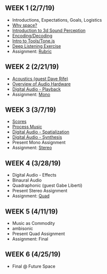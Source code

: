 ## WEEK 1 (2/7/19)

* Introductions, Expectations, Goals, Logistics
* [Why space?](./modules/why_space.md)
* [Introduction to 3d Sound Perception](./modules/3d_sound_perception.md)
* [Encoding/Decoding](./modules/encoding_decoding.md)
* [Intro to Tools/Tone.js](./modules/intro_to_tone.md)
* [Deep Listening Exercise](./activities/rhythm_circle.md)
* Assignment: [Rubric](./assignments/rubric.md)

## WEEK 2 (2/21/19)

* [Acoustics (guest Dave Rife)](https://docs.google.com/presentation/d/1o4yWg_ywl3SuF9casINW8GdZBOcn3FZ0NXqCUyEs_dc/edit#slide=id.g5057168764_0_16)
* [Overview of Audio Hardware](./modules/digital_audio/hardware.md)
* [Digital Audio - Playback](./modules/digital_audio/playback.md)
* Assignment: [Mono](./assignments/mono.md)

## WEEK 3 (3/7/19)

* [Scores](./modules/scores.md)
* [Process Music](./modules/process_music.md)
* [Digital Audio - Spatialization](./modules/digital_audio/spatialization_routing.md)
* [Digital Audio - Synthesis](./modules/digital_audio/synthesis.md)
* Present Mono Assignment
* Assignment: [Stereo](./assignments/stereo.md)

## WEEK 4 (3/28/19)

* Digital Audio - Effects
* Binaural Audio
* Quadraphonic (guest Gabe Liberti)
* Present Stereo Assignment
* Assignment: [Quad](./assignments/quad.md)

## WEEK 5 (4/11/19)

* Music as Commodity
* ambisonic
* Present Quad Assignment
* Assignment: Final

## WEEK 6 (4/25/19)

* Final @ Future Space

